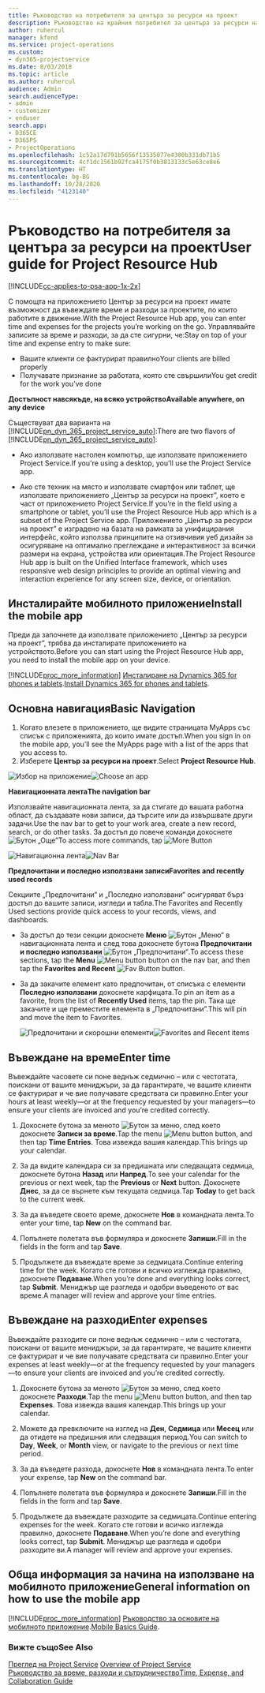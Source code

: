 ```yaml
---
title: Ръководство на потребителя за центъра за ресурси на проект
description: Ръководство на крайния потребител за центъра за ресурси на проект за Project Service
author: ruhercul
manager: kfend
ms.service: project-operations
ms.custom:
- dyn365-projectservice
ms.date: 8/03/2018
ms.topic: article
ms.author: ruhercul
audience: Admin
search.audienceType:
- admin
- customizer
- enduser
search.app:
- D365CE
- D365PS
- ProjectOperations
ms.openlocfilehash: 1c52a17d791b5656f13535077e4300b331db71b5
ms.sourcegitcommit: 4cf1dc1561b92fca4175f0b3813133c5e63ce8e6
ms.translationtype: HT
ms.contentlocale: bg-BG
ms.lasthandoff: 10/28/2020
ms.locfileid: "4123140"
---
```

# <a name="user-guide-for-project-resource-hub"></a><span data-ttu-id="73a6f-103">Ръководство на потребителя за центъра за ресурси на проект</span><span class="sxs-lookup"><span data-stu-id="73a6f-103">User guide for Project Resource Hub</span></span>

[!INCLUDE[cc-applies-to-psa-app-1x-2x](../includes/cc-applies-to-psa-app-1x-2x.md)]

<span data-ttu-id="73a6f-104">С помощта на приложението Център за ресурси на проект имате възможност да въвеждате време и разходи за проектите, по които работите в движение.</span><span class="sxs-lookup"><span data-stu-id="73a6f-104">With the Project Resource Hub app, you can enter time and expenses for the projects you’re working on the go.</span></span> <span data-ttu-id="73a6f-105">Управлявайте записите за време и разходи, за да сте сигурни, че:</span><span class="sxs-lookup"><span data-stu-id="73a6f-105">Stay on top of your time and expense entry to make sure:</span></span>

- <span data-ttu-id="73a6f-106">Вашите клиенти се фактурират правилно</span><span class="sxs-lookup"><span data-stu-id="73a6f-106">Your clients are billed properly</span></span>
- <span data-ttu-id="73a6f-107">Получавате признание за работата, която сте свършили</span><span class="sxs-lookup"><span data-stu-id="73a6f-107">You get credit for the work you’ve done</span></span>

<span data-ttu-id="73a6f-108">**Достъпност навсякъде, на всяко устройство**</span><span class="sxs-lookup"><span data-stu-id="73a6f-108">**Available anywhere, on any device**</span></span>

<span data-ttu-id="73a6f-109">Съществуват два варианта на [!INCLUDE[pn_dyn_365_project_service_auto](../includes/pn-dyn-365-project-service-auto.md)]:</span><span class="sxs-lookup"><span data-stu-id="73a6f-109">There are two flavors of [!INCLUDE[pn_dyn_365_project_service_auto](../includes/pn-dyn-365-project-service-auto.md)]:</span></span> 

- <span data-ttu-id="73a6f-110">Ако използвате настолен компютър, ще използвате приложението Project Service.</span><span class="sxs-lookup"><span data-stu-id="73a6f-110">If you're using a desktop, you'll use the Project Service app.</span></span> 

- <span data-ttu-id="73a6f-111">Ако сте техник на място и използвате смартфон или таблет, ще използвате приложението „Център за ресурси на проект”, което е част от приложението Project Service.</span><span class="sxs-lookup"><span data-stu-id="73a6f-111">If you’re in the field using a smartphone or tablet, you’ll use the Project Resource Hub app which is a subset of the Project Service  app.</span></span> <span data-ttu-id="73a6f-112">Приложението „Център за ресурси на проект” е изградено на базата на рамката за унифицирания интерфейс, който използва принципите на отзивчивия уеб дизайн за осигуряване на оптимално преглеждане и интерактивност за всички размери на екрана, устройства или ориентация.</span><span class="sxs-lookup"><span data-stu-id="73a6f-112">The Project Resource Hub app is built on the Unified Interface framework, which uses responsive web design principles to provide an optimal viewing and interaction experience for any screen size, device, or orientation.</span></span> 


## <a name="install-the-mobile-app"></a><span data-ttu-id="73a6f-113">Инсталирайте мобилното приложение</span><span class="sxs-lookup"><span data-stu-id="73a6f-113">Install the mobile app</span></span>
<span data-ttu-id="73a6f-114">Преди да започнете да използвате приложението „Център за ресурси на проект”, трябва да инсталирате приложението на устройството.</span><span class="sxs-lookup"><span data-stu-id="73a6f-114">Before you can start using the Project Resource Hub app, you need to install the mobile app on your device.</span></span> 

[!INCLUDE[proc_more_information](../includes/proc-more-information.md)] <span data-ttu-id="73a6f-115">[Инсталиране на Dynamics 365 for phones и tablets](https://docs.microsoft.com/dynamics365/mobile-app/install-dynamics-365-for-phones-and-tablets).</span><span class="sxs-lookup"><span data-stu-id="73a6f-115">[Install Dynamics 365 for phones and tablets](https://docs.microsoft.com/dynamics365/mobile-app/install-dynamics-365-for-phones-and-tablets).</span></span>

## <a name="basic-navigation"></a><span data-ttu-id="73a6f-116">Основна навигация</span><span class="sxs-lookup"><span data-stu-id="73a6f-116">Basic Navigation</span></span>
1.  <span data-ttu-id="73a6f-117">Когато влезете в приложението, ще видите страницата MyApps със списък с приложенията, до които имате достъп.</span><span class="sxs-lookup"><span data-stu-id="73a6f-117">When you sign in on the mobile app, you’ll see the MyApps page with a list of the apps that you access to.</span></span> 
2.  <span data-ttu-id="73a6f-118">Изберете **Център за ресурси на проект**.</span><span class="sxs-lookup"><span data-stu-id="73a6f-118">Select **Project Resource Hub**.</span></span>

<span data-ttu-id="73a6f-119">![Избор на приложение](media/chooseApp_1.png "Избор на приложение")</span><span class="sxs-lookup"><span data-stu-id="73a6f-119">![Choose an app](media/chooseApp_1.png "Choose an app")</span></span>

<span data-ttu-id="73a6f-120">**Навигационната лента**</span><span class="sxs-lookup"><span data-stu-id="73a6f-120">**The navigation bar**</span></span>

<span data-ttu-id="73a6f-121">Използвайте навигационната лента, за да стигате до вашата работна област, да създавате нови записи, да търсите или да извършвате други задачи.</span><span class="sxs-lookup"><span data-stu-id="73a6f-121">Use the nav bar to get to your work area, create a new record, search, or do other tasks.</span></span> <span data-ttu-id="73a6f-122">За достъп до повече команди докоснете ![Бутон „Още”](media/MoreButton.png "Бутон „Повече”")</span><span class="sxs-lookup"><span data-stu-id="73a6f-122">To access more commands, tap ![More Button](media/MoreButton.png "More Button")</span></span>

<span data-ttu-id="73a6f-123">![Навигационна лента](media/NavBar_2.png "Лента за навигация")</span><span class="sxs-lookup"><span data-stu-id="73a6f-123">![Nav Bar](media/NavBar_2.png "Nav Bar")</span></span>

<span data-ttu-id="73a6f-124">**Предпочитани и последно използвани записи**</span><span class="sxs-lookup"><span data-stu-id="73a6f-124">**Favorites and recently used records**</span></span>

<span data-ttu-id="73a6f-125">Секциите „Предпочитани“ и „Последно използвани“ осигуряват бърз достъп до вашите записи, изгледи и табла.</span><span class="sxs-lookup"><span data-stu-id="73a6f-125">The Favorites and Recently Used sections provide quick access to your records, views, and dashboards.</span></span> 

- <span data-ttu-id="73a6f-126">За достъп до тези секции докоснете **Меню** ![Бутон „Меню“](media/MenuButton.png "Бутон за меню") в навигационната лента и след това докоснете бутона **Предпочитани и последно използвани** ![Бутон „Предпочитани“](media/FavButton.png "Бутон за предпочитани").</span><span class="sxs-lookup"><span data-stu-id="73a6f-126">To access these sections, tap the **Menu** ![Menu button](media/MenuButton.png "Menu button") button on the nav bar, and then tap the **Favorites and Recent** ![Fav Button](media/FavButton.png "Fav Button") button.</span></span>

- <span data-ttu-id="73a6f-127">За да закачите елемент като предпочитан, от списъка с елементи **Последно използвани** докоснете карфицата.</span><span class="sxs-lookup"><span data-stu-id="73a6f-127">To pin an item as a favorite, from the list of **Recently Used** items, tap the pin.</span></span> <span data-ttu-id="73a6f-128">Така ще закачите и ще преместите елемента в „Предпочитани”.</span><span class="sxs-lookup"><span data-stu-id="73a6f-128">This will pin and move the item to Favorites.</span></span>

  <span data-ttu-id="73a6f-129">![Предпочитани и скорошни елементи](media/Favs_3.png "Предпочитани и скорошни елементи")</span><span class="sxs-lookup"><span data-stu-id="73a6f-129">![Favorites and Recent items](media/Favs_3.png "Favorites and Recent items")</span></span>
 
## <a name="enter-time"></a><span data-ttu-id="73a6f-130">Въвеждане на време</span><span class="sxs-lookup"><span data-stu-id="73a6f-130">Enter time</span></span>
<span data-ttu-id="73a6f-131">Въвеждайте часовете си поне веднъж седмично – или с честотата, поискани от вашите мениджъри, за да гарантирате, че вашите клиенти се фактурират и че вие получавате средствата си правилно.</span><span class="sxs-lookup"><span data-stu-id="73a6f-131">Enter your hours at least weekly—or at the frequency requested by your managers—to ensure your clients are invoiced and you’re credited correctly.</span></span>

1. <span data-ttu-id="73a6f-132">Докоснете бутона за менюто ![Бутон за меню](media/MenuButton.png "Бутон за меню"), след което докоснете **Записи за време**.</span><span class="sxs-lookup"><span data-stu-id="73a6f-132">Tap the menu ![Menu button](media/MenuButton.png "Menu button") button, and then tap **Time Entries**.</span></span> <span data-ttu-id="73a6f-133">Това извежда вашия календар.</span><span class="sxs-lookup"><span data-stu-id="73a6f-133">This brings up your calendar.</span></span>

2. <span data-ttu-id="73a6f-134">За да видите календара си за предишната или следващата седмица, докоснете бутона **Назад** или **Напред**.</span><span class="sxs-lookup"><span data-stu-id="73a6f-134">To see your calendar for the previous or next week, tap the **Previous** or **Next** button.</span></span> <span data-ttu-id="73a6f-135">Докоснете **Днес**, за да се върнете към текущата седмица.</span><span class="sxs-lookup"><span data-stu-id="73a6f-135">Tap **Today** to get back to the current week.</span></span>

3. <span data-ttu-id="73a6f-136">За да въведете своето време, докоснете **Нов** в командната лента.</span><span class="sxs-lookup"><span data-stu-id="73a6f-136">To enter your time, tap **New** on the command bar.</span></span> 

4. <span data-ttu-id="73a6f-137">Попълнете полетата във формуляра и докоснете **Запиши**.</span><span class="sxs-lookup"><span data-stu-id="73a6f-137">Fill in the fields in the form and tap **Save**.</span></span>

5. <span data-ttu-id="73a6f-138">Продължете да въвеждате време за седмицата.</span><span class="sxs-lookup"><span data-stu-id="73a6f-138">Continue entering time for the week.</span></span> <span data-ttu-id="73a6f-139">Когато сте готови и всичко изглежда правилно, докоснете **Подаване**.</span><span class="sxs-lookup"><span data-stu-id="73a6f-139">When you’re done and everything looks correct, tap **Submit**.</span></span> <span data-ttu-id="73a6f-140">Мениджър ще разгледа и одобри въведеното от вас време.</span><span class="sxs-lookup"><span data-stu-id="73a6f-140">A manager will review and approve your time entries.</span></span>

## <a name="enter-expenses"></a><span data-ttu-id="73a6f-141">Въвеждане на разходи</span><span class="sxs-lookup"><span data-stu-id="73a6f-141">Enter expenses</span></span> 
<span data-ttu-id="73a6f-142">Въвеждайте разходите си поне веднъж седмично – или с честотата, поискани от вашите мениджъри, за да гарантирате, че вашите клиенти се фактурират и че вие получавате средствата си правилно.</span><span class="sxs-lookup"><span data-stu-id="73a6f-142">Enter your expenses at least weekly—or at the frequency requested by your managers—to ensure your clients are invoiced and you’re credited correctly.</span></span>

1. <span data-ttu-id="73a6f-143">Докоснете бутона за менюто ![Бутон за меню](media/MenuButton.png "Бутон за меню"), след което докоснете **Разходи**.</span><span class="sxs-lookup"><span data-stu-id="73a6f-143">Tap the menu ![Menu button](media/MenuButton.png "Menu button") button, and then tap **Expenses**.</span></span> <span data-ttu-id="73a6f-144">Това извежда вашия календар.</span><span class="sxs-lookup"><span data-stu-id="73a6f-144">This brings up your calendar.</span></span>

2. <span data-ttu-id="73a6f-145">Можете да превключите на изглед на **Ден**, **Седмица** или **Месец** или да отидете на предишния или следващия период.</span><span class="sxs-lookup"><span data-stu-id="73a6f-145">You can switch to **Day**, **Week**, or **Month** view, or navigate to the previous or next time period.</span></span> 

3. <span data-ttu-id="73a6f-146">За да въведете разхода, докоснете **Нов** в командната лента.</span><span class="sxs-lookup"><span data-stu-id="73a6f-146">To enter your expense, tap **New** on the command bar.</span></span> 

4. <span data-ttu-id="73a6f-147">Попълнете полетата във формуляра и докоснете **Запиши**.</span><span class="sxs-lookup"><span data-stu-id="73a6f-147">Fill in the fields in the form and tap **Save**.</span></span>

5. <span data-ttu-id="73a6f-148">Продължете да въвеждате разходите за седмицата.</span><span class="sxs-lookup"><span data-stu-id="73a6f-148">Continue entering expenses for the week.</span></span> <span data-ttu-id="73a6f-149">Когато сте готови и всичко изглежда правилно, докоснете **Подаване**.</span><span class="sxs-lookup"><span data-stu-id="73a6f-149">When you’re done and everything looks correct, tap **Submit**.</span></span> <span data-ttu-id="73a6f-150">Мениджър ще разгледа и одобри разходите ви.</span><span class="sxs-lookup"><span data-stu-id="73a6f-150">A manager will review and approve your expenses.</span></span>

## <a name="general-information-on-how-to-use-the-mobile-app"></a><span data-ttu-id="73a6f-151">Обща информация за начина на използване на мобилното приложение</span><span class="sxs-lookup"><span data-stu-id="73a6f-151">General information on how to use the mobile app</span></span> 
[!INCLUDE[proc_more_information](../includes/proc-more-information.md)] <span data-ttu-id="73a6f-152">[Ръководство за основите на мобилното приложение](https://docs.microsoft.com/dynamics365/mobile-app/dynamics-365-phones-tablets-users-guide).</span><span class="sxs-lookup"><span data-stu-id="73a6f-152">[Mobile Basics Guide](https://docs.microsoft.com/dynamics365/mobile-app/dynamics-365-phones-tablets-users-guide).</span></span>

### <a name="see-also"></a><span data-ttu-id="73a6f-153">Вижте също</span><span class="sxs-lookup"><span data-stu-id="73a6f-153">See Also</span></span>  
 <span data-ttu-id="73a6f-154">[Преглед на Project Service](../psa/overview.md) </span><span class="sxs-lookup"><span data-stu-id="73a6f-154">[Overview of Project Service](../psa/overview.md) </span></span>  
 [<span data-ttu-id="73a6f-155">Ръководство за време, разходи и сътрудничество</span><span class="sxs-lookup"><span data-stu-id="73a6f-155">Time, Expense, and Collaboration Guide</span></span>](../psa/time-expense-collaboration-guide.md)   
 

